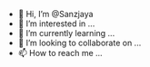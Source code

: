 - 👋 Hi, I’m @Sanzjaya
- 👀 I’m interested in ...
- 🌱 I’m currently learning ...
- 💞️ I’m looking to collaborate on ...
- 📫 How to reach me ...

<!---
Sanzjaya/Sanzjaya is a ✨ special ✨ repository because its `README.md` (this file) appears on your GitHub profile.
You can click the Preview link to take a look at your changes.
--->
